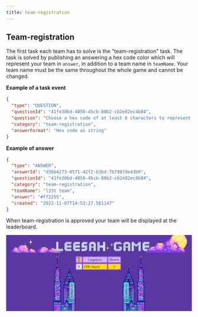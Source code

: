```yaml
---
title: team-registration
---
```


## Team-registration

The first task each team has to solve is the "team-registration" task. The task is solved by publishing an answering a hex code color which will represent your team in `answer`, in addition to a team name in `teamName`. Your team name must be the same throughout the whole game and cannot be changed.

**Example of a task event**

```json
{
  "type": "QUESTION",
  "questionId": "41fe30bd-4050-45cb-80b2-cb2e82ec4b84",
  "question": "Choose a hex code of at least 6 characters to represent your team. Example: #FFFFFF",
  "category": "team-registration",
  "answerFormat": "Hex code as string"
}
```

**Example of answer**
```json
{
  "type": "ANSWER",
  "answerId": "d36b4273-0571-42f2-b3bd-7b7987de43b0",
  "questionId": "41fe30bd-4050-45cb-80b2-cb2e82ec4b84",
  "category": "team-registration",
  "teamName": "l33t team",
  "answer": "#ff2255",
  "created": "2022-11-07T14:53:27.581147"
}
```

When team-registration is approved your team will be displayed at the leaderboard.

![Leaderboard after team-registration is approved](../../../assets/lagregistrering-leaderboard.png)